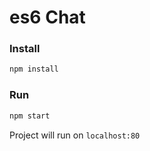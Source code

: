 # es6 Chat

### Install
```sh
npm install
```

### Run
```sh
npm start
```

Project will run on `localhost:80`

